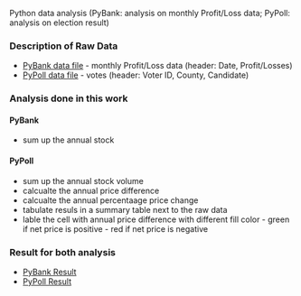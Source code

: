 Python data analysis 
(PyBank: analysis on monthly Profit/Loss data; 
 PyPoll: analysis on election result)

### Description of Raw Data

* [PyBank data file](PyBank/Resources/budget_data.csv) - monthly Profit/Loss data (header: Date, Profit/Losses)
* [PyPoll data file](PyPoll/Resources/election_data.csv) - votes (header: Voter ID, County, Candidate)


 ### Analysis done in this work

 #### PyBank
  - sum up the annual stock 

 #### PyPoll
  - sum up the annual stock volume 
  - calcualte the annual price difference
  - calcualte the annual percentaage price change
  - tabulate resuls in a summary table next to the raw data 
  - lable the cell with annual price difference with different fill color
  		- green if net price is positive
  		- red if net price is negative 

### Result for both analysis
* [PyBank Result](PyBank/summary.txt)
* [PyPoll Result](PyPoll/summary.txt)
